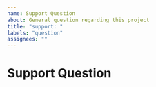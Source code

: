 ```yaml
---
name: Support Question
about: General question regarding this project
title: "support: "
labels: "question"
assignees: ""
---
```


# Support Question

